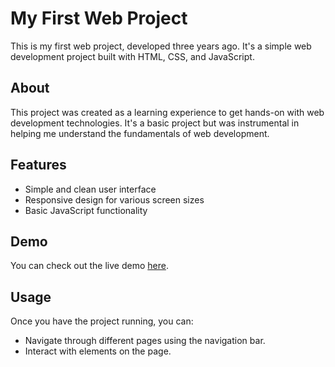 # My First Web Project

This is my first web project, developed three years ago. It's a simple web development project built with HTML, CSS, and JavaScript.

## About

This project was created as a learning experience to get hands-on with web development technologies. It's a basic project but was instrumental in helping me understand the fundamentals of web development.

## Features

- Simple and clean user interface
- Responsive design for various screen sizes
- Basic JavaScript functionality

## Demo

You can check out the live demo [here](https://bolubme.github.io/tundetnt.github.io/).

## Usage

Once you have the project running, you can:

- Navigate through different pages using the navigation bar.
- Interact with elements on the page.
